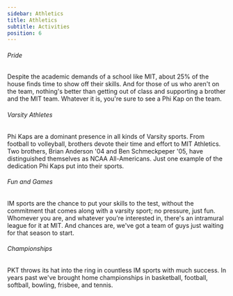 ```yaml
---
sidebar: Athletics
title: Athletics
subtitle: Activities
position: 6
---
```

###### Pride

Despite the academic demands of a school like MIT, about 25% of the house finds time to show off their skills. And for those of us who aren't on the team, nothing's better than getting out of class and supporting a brother and the MIT team. Whatever it is, you're sure to see a Phi Kap on the team.

###### Varsity Athletes

Phi Kaps are a dominant presence in all kinds of Varsity sports. From football to volleyball, brothers devote their time and effort to MIT Athletics. Two brothers, Brian Anderson '04 and Ben Schmeckpeper '05, have distinguished themselves as NCAA All-Americans. Just one example of the dedication Phi Kaps put into their sports.

###### Fun and Games

IM sports are the chance to put your skills to the test, without the commitment that comes along with a varsity sport; no pressure, just fun. Whomever you are, and whatever you're interested in, there's an intramural league for it at MIT. And chances are, we've got a team of guys just waiting for that season to start.

###### Championships

PKT throws its hat into the ring in countless IM sports with much success. In years past we've brought home championships in basketball, football, softball, bowling, frisbee, and tennis.
